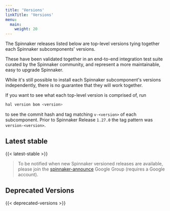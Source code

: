 ```yaml
---
title: 'Versions'
linkTitle: 'Versions'
menu:
  main:
    weight: 20
---
```


The Spinnaker releases listed below are top-level versions tying together each
Spinnaker subcomponents' versions.

These have been validated together in an end-to-end integration test suite
curated by the Spinnaker community, and represent a more maintainable, easy to
upgrade Spinnaker.

While it's still possible to install each Spinnaker subcomponent's versions
independently, there is no guarantee that they will work together.

If you want to see what each top-level version is comprised of, run

```bash
hal version bom <version>
```

to see the commit hash and tag matching `v-<version>` of each
subcomponent. Prior to Spinnaker Release `1.27.0` the tag pattern was
`version-<version>`.

## Latest stable

{{< latest-stable >}}

> To be notified when new Spinnaker versioned releases are available, please join the
> [spinnaker-announce](https://groups.google.com/forum/#!forum/spinnaker-announce) Google
> Group (requires a Google account).

## Deprecated Versions

{{< deprecated-versions >}}
